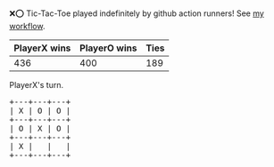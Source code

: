 :x::o: Tic-Tac-Toe played indefinitely by github action runners! See [my workflow](.github/workflows/play.yaml).

|PlayerX wins|PlayerO wins|Ties|
|-|-|-|
|436|400|189|

PlayerX's turn.

<pre>
+---+---+---+
| X | O | O |
+---+---+---+
| O | X | O |
+---+---+---+
| X |   |   |
+---+---+---+
</pre>